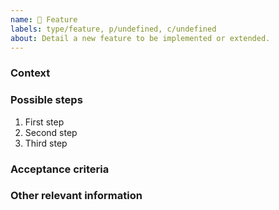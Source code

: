 ```yaml
---
name: 🚀 Feature
labels: type/feature, p/undefined, c/undefined
about: Detail a new feature to be implemented or extended.
---
```


### Context
<!-- REQUIRED -->
<!-- Description on what this feature is about and why it's needed  -->
<!-- Link business logic documentation -->
<!-- OPTIONAL -->
<!-- Link dependent/related issues if any -->

### Possible steps
<!-- OPTIONAL, delete if not necessary -->
<!-- Detail its implementation steps -->

1. First step
2. Second step
3. Third step

### Acceptance criteria
<!-- REQUIRED -->
<!-- What is the outcome that would define this feature as done? -->
<!-- User story or straightforward description about done implementation -->

### Other relevant information
<!-- OPTIONAL, delete if not necessary -->
<!-- Logs, discussions, bugsnag -->